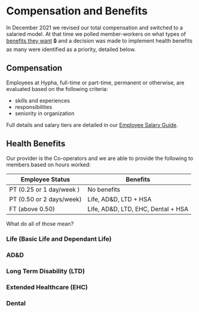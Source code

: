 # Compensation and Benefits

In December 2021 we revised our total compensation and switched to a salaried model. At that time we polled member-workers on what types of [benefits they want](https://docs.google.com/document/d/1_jQ8b15P5KrqxPI9KEVWIgLOlG5HDE5xBazd5Ncfd8U/edit) 🔒 and a decision was made to implement health benefits as many were identified as a priority, detailed below.

## Compensation

Employees at Hypha, full-time or part-time, permanent or otherwise, are evaluated based on the following criteria:

* skills and experiences
* responsibilities
* seniority in organization

Full details and salary tiers are detailed in our [Employee Salary Guide](salary.md).

## Health Benefits

Our provider is the Co-operators and we are able to provide the following to members based on hours worked:

| Employee Status           | Benefits                             |
|---------------------------|--------------------------------------|
| PT (0.25 or 1 day/week )  | No benefits                          | 
| PT (0.50 or 2 days/week)  | Life, AD&D, LTD + HSA                |
| FT (above 0.50)           | Life, AD&D, LTD, EHC, Dental + HSA   |

What do all of those mean?

### Life (Basic Life and Dependant Life) 

### AD&D 

### Long Term Disability (LTD)

### Extended Healthcare (EHC)

### Dental 
